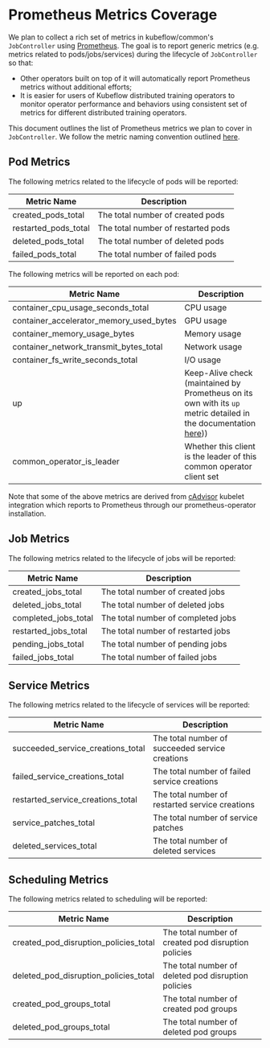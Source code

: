 # Prometheus Metrics Coverage

We plan to collect a rich set of metrics in kubeflow/common's `JobController` using [Prometheus](https://prometheus.io/).
The goal is to report generic metrics (e.g. metrics related to pods/jobs/services) during the lifecycle of `JobController` so that:

* Other operators built on top of it will automatically report Prometheus metrics without additional efforts;
* It is easier for users of Kubeflow distributed training operators to monitor operator performance and behaviors using consistent set of metrics for different distributed training operators.

This document outlines the list of Prometheus metrics we plan to cover in `JobController`. We follow the metric naming convention
outlined [here](https://prometheus.io/docs/practices/naming/).

## Pod Metrics

The following metrics related to the lifecycle of pods will be reported:

| Metric Name | Description |
| ------------ | ------- |
| created_pods_total | The total number of created pods |
| restarted_pods_total | The total number of restarted pods |
| deleted_pods_total | The total number of deleted pods |
| failed_pods_total | The total number of failed pods |

The following metrics will be reported on each pod:

| Metric Name | Description |
| ------------ | ------- |
| container_cpu_usage_seconds_total | CPU usage |
| container_accelerator_memory_used_bytes | GPU usage |
| container_memory_usage_bytes | Memory usage |
| container_network_transmit_bytes_total | Network usage |
| container_fs_write_seconds_total | I/O usage |
| up | Keep-Alive check (maintained by Prometheus on its own with its `up` metric detailed in the documentation [here](https://prometheus.io/docs/concepts/jobs_instances/#automatically-generated-labels-and-time-series))) |
| common_operator_is_leader | Whether this client is the leader of this common operator client set |

Note that some of the above metrics are derived from [cAdvisor](https://github.com/google/cadvisor) kubelet
integration which reports to Prometheus through our prometheus-operator installation.

## Job Metrics

The following metrics related to the lifecycle of jobs will be reported:

| Metric Name | Description |
| ------------ | ------- |
| created_jobs_total | The total number of created jobs |
| deleted_jobs_total | The total number of deleted jobs |
| completed_jobs_total | The total number of completed jobs |
| restarted_jobs_total | The total number of restarted jobs |
| pending_jobs_total | The total number of pending jobs |
| failed_jobs_total | The total number of failed jobs |

## Service Metrics

The following metrics related to the lifecycle of services will be reported:

| Metric Name | Description |
| ------------ | ------- |
| succeeded_service_creations_total | The total number of succeeded service creations |
| failed_service_creations_total | The total number of failed service creations |
| restarted_service_creations_total | The total number of restarted service creations |
| service_patches_total | The total number of service patches |
| deleted_services_total | The total number of deleted services |

## Scheduling Metrics

The following metrics related to scheduling will be reported:

| Metric Name | Description |
| ------------ | ------- |
| created_pod_disruption_policies_total | The total number of created pod disruption policies |
| deleted_pod_disruption_policies_total | The total number of deleted pod disruption policies |
| created_pod_groups_total | The total number of created pod groups |
| deleted_pod_groups_total | The total number of deleted pod groups |
